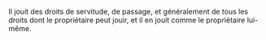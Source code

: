   
 Il jouit des droits de servitude, de passage, et généralement de tous les droits dont le propriétaire peut jouir, et il en jouit comme le propriétaire lui-même.  

  
